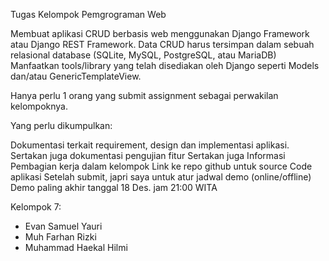 Tugas Kelompok Pemgrograman Web

Membuat aplikasi CRUD berbasis web menggunakan Django Framework atau Django REST Framework. Data CRUD harus tersimpan dalam sebuah relasional database (SQLite, MySQL, PostgreSQL, atau MariaDB) Manfaatkan tools/library yang telah disediakan oleh Django seperti Models dan/atau GenericTemplateView.

Hanya perlu 1 orang yang submit assignment sebagai perwakilan kelompoknya.

Yang perlu dikumpulkan:

Dokumentasi terkait requirement, design dan implementasi aplikasi. Sertakan juga dokumentasi pengujian fitur
Sertakan juga Informasi Pembagian kerja dalam kelompok
Link ke repo github untuk source Code aplikasi
Setelah submit, japri saya untuk atur jadwal demo (online/offline)
Demo paling akhir tanggal 18 Des. jam 21:00 WITA

Kelompok 7:
- Evan Samuel Yauri
- Muh Farhan Rizki
- Muhammad Haekal Hilmi


